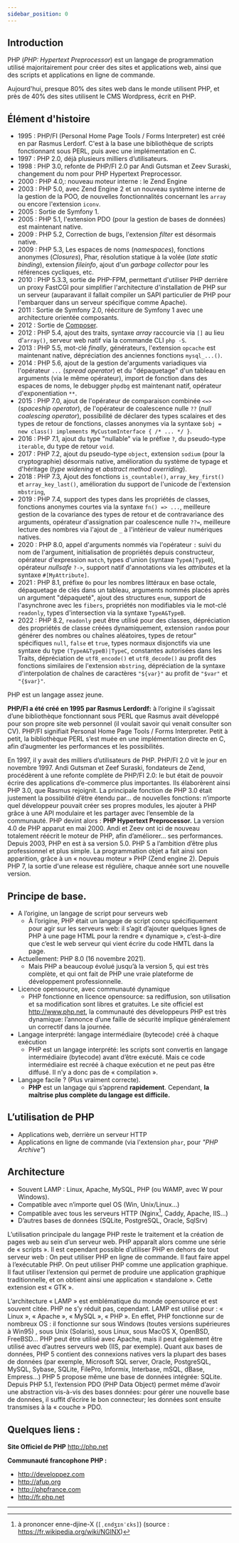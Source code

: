 ```yaml
---
sidebar_position: 0
---
```


## Introduction
 PHP (_PHP: Hypertext Preprocessor_) est un langage de programmation utilisé majoritairement pour créer des sites et applications web, ainsi que des scripts et applications en ligne de commande.
 
 Aujourd'hui, presque 80% des sites web dans le monde utilisent PHP, et près de 40% des sites utilisent le CMS Wordpress, écrit en PHP.

## Élément d'histoire

* 1995 : PHP/FI (Personal
  Home Page Tools / Forms Interpreter) est créé en  par Rasmus Lerdorf. C'est à la base une bibliothèque de scripts fonctionnant sous PERL, puis avec une implémentation en C.
* 1997 : PHP 2.0, déjà plusieurs milliers d’utilisateurs.
* 1998 : PHP 3.0, refonte de PHP/FI 2.0 par Andi Gutsman et Zeev Suraski, changement du nom pour PHP Hypertext
  Preprocessor.
* 2000 : PHP 4.0,: nouveau moteur interne : le Zend Engine
* 2003 : PHP 5.0, avec Zend Engine 2 et un nouveau système interne de la gestion de la <attr title="Programmation orientée objets">POO</attr>, de nouvelles fonctionnalités concernant les `array` ou encore l'extension `iconv`. 
* 2005 : Sortie de Symfony 1.
* 2005 : PHP 5.1, l'extension <attr title="PHP Data Objects">PDO</attr> (pour la gestion de bases de données) est maintenant native.
* 2009 : PHP 5.2, Correction de bugs, l'extension _filter_ est désormais native.
* 2009 : PHP 5.3, Les espaces de noms (_namespaces_), fonctions anonymes (_Closures_), Phar, résolution statique à la volée (_late static binding_), extension _fileinfo_, ajout d'un _garbage collector_ pour les références cycliques, etc.
* 2010 : PHP 5.3.3, sortie de PHP-FPM, permettant d'utiliser PHP derrière un proxy FastCGI pour simplifier l'architecture d'installation de PHP sur un serveur (auparavant il fallait compiler un SAPI particulier de PHP pour l'embarquer dans un serveur spécifique comme Apache).
* 2011 : Sortie de Symfony 2.0, réécriture de Symfony 1 avec une architecture orientée composants.
* 2012 : Sortie de [Composer](https://getcomposer.org/).
* 2012 : PHP 5.4, ajout des traits, syntaxe _array_ raccourcie via `[]` au lieu d'`array()`, serveur web natif via la commande CLI `php -S`.
* 2013 : PHP 5.5, mot-clé _finally_, générateurs, l'extension `opcache` est maintenant native, dépréciation des anciennes fonctions `mysql_...()`.
* 2014 : PHP 5.6, ajout de la gestion de'arguments variadiques via l'opérateur `...` (_spread operator_) et du "dépaquetage" d'un tableau en arguments (via le même opérateur), import de fonction dans des espaces de noms, le debugger `phpdbg` est maintenant natif, opérateur d'exponentiation `**`.
* 2015 : PHP 7.0, ajout de l'opérateur de comparaison combinée `<=>` (_spaceship operator_), de l'opérateur de coalescence nulle `??` (_null coalescing operator_), possibilité de déclarer des types scalaires et des types de retour de fonctions, classes anonymes via la syntaxe `$obj = new class() implements MyCustomInterface { /* ... */ }`.
* 2016 : PHP 7.1, ajout du type "nullable" via le préfixe `?`, du pseudo-type `iterable`, du type de retour `void`.
* 2017 : PHP 7.2, ajout du pseudo-type `object`, extension `sodium` (pour la cryptographie) désormais native, amélioration du système de typage et d'héritage (_type widening_ et _abstract method overriding_).
* 2018 : PHP 7.3, Ajout des fonctions `is_countable()`, `array_key_first()` et `array_key_last()`, amélioration du support de l'unicode de l'extension `mbstring`,  
* 2019 : PHP 7.4, support des types dans les propriétés de classes, fonctions anonymes courtes via la syntaxe `fn() => ...`, meilleure gestion de la covariance des types de retour et de contravariance des arguments, opérateur d'assignation par coalescence nulle `??=`, meilleure lecture des nombres via l'ajout de `_` à l'intérieur de valeur numériques natives.
* 2020 : PHP 8.0, appel d'arguments nommés via l'opérateur `:` suivi du nom de l'argument, initialisation de propriétés depuis constructeur, opérateur d'expression `match`, types d'union (syntaxe `TypeA|TypeB`), opérateur _nullsafe_ `?->`, support natif d'annotations via les _attributes_ et la syntaxe `#[MyAttribute]`.
* 2021 : PHP 8.1, préfixe `0o` pour les nombres littéraux en base octale, dépaquetage de clés dans un tableau, arguments nommés placés après un argument "dépaqueté", ajout des structures `enum`, support de l'asynchrone avec les `fibers`, propriétés non modifiables via le mot-clé `readonly`, types d'intersection via la syntaxe `TypeA&TypeB`.
* 2022 : PHP 8.2, `readonly` peut être utilisé pour des classes, dépréciation des propriétés de classe créées dynamiquement, extension `random` pour générer des nombres ou chaînes aléatoires, types de retour" spécifiques `null`, `false` et `true`, types normaux disjonctifs via une syntaxe du type `(TypeA&TypeB)|TypeC`, constantes autorisées dans les Traits, dépréciation de `utf8_encode()` et `utf8_decode()` au profit des fonctions similaires de l'extension `mbstring`, dépréciation de la syntaxe d'interpolation de chaînes de caractères `"${var}"` au profit de `"$var"` et `"{$var}"`.

PHP est un langage assez jeune.

**PHP/FI a été créé en 1995 par Rasmus Lerdordf:** à l’origine il s’agissait d’une bibliothèque
fonctionnant sous PERL que Rasmus avait développé pour son propre site web personnel (il voulait
savoir qui venait consulter son CV). PHP/FI signifiait Personal Home Page Tools / Forms Interpreter.
Petit à petit, la bibliothèque PERL s’est muée en une implémentation directe en C, afin d’augmenter
les performances et les possibilités.

En 1997, il y avait des milliers d’utilisateurs de PHP. PHP/FI 2.0 vit le jour en novembre 1997.
Andi Gutsman et Zeef Suraski, fondateurs de Zend, procédèrent à une refonte complète de PHP/FI 2.0:
le but était de pouvoir écrire des applications d’e-commerce plus importantes. Ils élaborèrent ainsi
PHP 3.0, que Rasmus rejoignit. La principale fonction de PHP 3.0 était justement la possibilité
d’être étendu par… de nouvelles fonctions: n’importe quel développeur pouvait créer ses propres
modules, les ajouter à PHP grâce à une API modulaire et les partager avec l’ensemble de la
communauté. PHP devint alors : **PHP Hypertext Preprocessor.**
La version 4.0 de PHP apparut en mai 2000. Andi et Zeev ont ici de nouveau totalement réécrit le
moteur de PHP, afin d’améliorer… ses performances. Depuis 2003, PHP en est à sa version 5.0. PHP 5 a
l’ambition d’être plus professionnel et plus simple. La programmation objet a fait ainsi son
apparition, grâce à un « nouveau moteur » PHP (Zend engine 2). Depuis PHP 7, la sortie d'une
release est régulière, chaque année sort une nouvelle version.


## Principe de base.

* A l’origine, un langage de script pour serveurs web
    * À l’origine, PHP était un langage de script conçu spécifiquement pour agir sur les serveurs
      web: il s’agit d’ajouter quelques lignes de PHP à une page HTML pour la rendre « dynamique »,
      c’est-à-dire que c’est le web serveur qui vient écrire du code HMTL dans la page.
* Actuellement: PHP 8.0 (16 novembre 2021).
    * Mais PHP a beaucoup évolué jusqu’à la version 5, qui est très complète, et qui ont fait de PHP
      une vraie plateforme de développement professionnelle.
* Licence opensource, avec communauté dynamique
    * PHP fonctionne en licence opensource: sa rediffusion, son utilisation et sa modification sont
      libres et gratuites. Le site officiel est http://www.php.net, la communauté des développeurs
      PHP est très dynamique: l’annonce d’une faille de sécurité implique généralement un correctif
      dans la journée.
* Langage interprété: langage intermédiaire (bytecode) créé à chaque exécution
    * PHP est un langage interprété: les scripts sont convertis en langage intermédiaire (bytecode)
      avant d’être exécuté. Mais ce code intermédiaire est recréé à chaque exécution et ne peut pas
      être diffusé. Il n’y a donc pas de « compilation ».
* Langage facile ? (Plus vraiment correcte).
    * **PHP** est un langage qui s’apprend **rapidement**. Cependant, **la maîtrise plus complète du
      langage est difficile.**

## L’utilisation de PHP

* Applications web, derrière un serveur HTTP
* Applications en ligne de commande (via l'extension `phar`, pour _"PHP Archive"_)

## Architecture

* Souvent LAMP : Linux, Apache, MySQL, PHP (ou WAMP, avec W pour Windows).
* Compatible avec n’importe quel OS (Win, Unix/Linux…)‏
* Compatible avec tous les serveurs HTTP (Nginx[^1], Caddy, Apache, IIS…)‏
* D’autres bases de données (SQLite, PostgreSQL, Oracle, SqlSrv)‏

L’utilisation principale du langage PHP reste le traitement et la création de pages web au sein d’un
serveur web. PHP apparaît alors comme une série de « scripts ». Il est cependant possible d’utiliser
PHP en dehors de tout serveur web :
On peut utiliser PHP en ligne de commande. Il faut faire appel à l’exécutable PHP. On peut utiliser
PHP comme une application graphique. II faut utiliser l’extension qui permet de produire une
application graphique traditionnelle, et on obtient ainsi une application « standalone ». Cette
extension est « GTK ».

L’architecture « LAMP » est emblématique du monde opensource et est souvent citée. PHP ne s’y réduit
pas, cependant. LAMP est utilisé pour : « Linux », « Apache », « MySQL », « PHP ». En effet, PHP
fonctionne sur de nombreux OS : il fonctionne sur sous Windows (toutes versions supérieures à Win95)
, sous Unix (Solaris), sous Linux, sous MacOS X, OpenBSD, FreeBSD… PHP peut être utilisé avec
Apache, mais il peut également être utilisé avec d’autres serveurs web (IIS, par exemple). Quant aux
bases de données, PHP 5 contient des connexions natives vers la plupart des bases de données (par
exemple, Microsoft SQL server, Oracle, PostgreSQL, MySQL, Sybase, SQLite, FilePro, Informix,
Interbase, mSQL, dBase, Empress…) PHP 5 propose même une base de données intégrée: SQLite. Depuis
PHP 5.1, l’extension PDO (PHP Data Object) permet même d’avoir une abstraction vis-à-vis des bases
données: pour gérer une nouvelle base de données, il suffit d’écrire le bon connecteur; les données
sont ensuite transmises à la « couche » PDO.

## Quelques liens :

**Site Officiel de PHP**
http://php.net

**Communauté francophone PHP :**

* http://developpez.com
* http://afup.org
* http://phpfrance.com
* http://fr.php.net

---

[^1]: à prononcer enne-djine-X (`[ˌɛndʒɪnˈɛks]`) (source : https://fr.wikipedia.org/wiki/NGINX)

